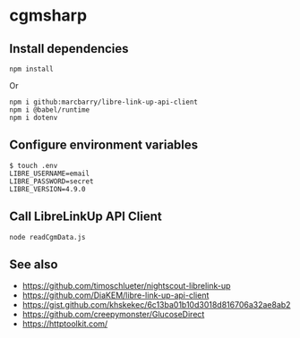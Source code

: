 # cgmsharp

## Install dependencies

```
npm install
```

Or

```
npm i github:marcbarry/libre-link-up-api-client
npm i @babel/runtime
npm i dotenv
```

## Configure environment variables

```
$ touch .env
LIBRE_USERNAME=email
LIBRE_PASSWORD=secret
LIBRE_VERSION=4.9.0
```

## Call LibreLinkUp API Client

```
node readCgmData.js
```

## See also

- https://github.com/timoschlueter/nightscout-librelink-up
- https://github.com/DiaKEM/libre-link-up-api-client
- https://gist.github.com/khskekec/6c13ba01b10d3018d816706a32ae8ab2
- https://github.com/creepymonster/GlucoseDirect
- https://httptoolkit.com/